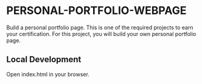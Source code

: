 # PERSONAL-PORTFOLIO-WEBPAGE

Build a personal portfolio page.
This is one of the required projects to earn your certification.
For this project, you will build your own personal portfolio page.

## Local Development

Open index.html in your browser.

